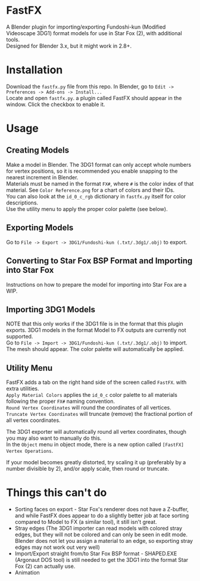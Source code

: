 # FastFX
A Blender plugin for importing/exporting Fundoshi-kun (Modified Videoscape 3DG1) format models for use in Star Fox (2), with additional tools.  
Designed for Blender 3.x, but it might work in 2.8+.  

# Installation
Download the ``fastfx.py`` file from this repo. In Blender, go to ``Edit -> Preferences -> Add-ons -> Install...``  
Locate and open ``fastfx.py``. a plugin called FastFX should appear in the window. Click the checkbox to enable it.  

# Usage

## Creating Models
Make a model in Blender. The 3DG1 format can only accept whole numbers for vertex positions, so it is recommended you enable snapping to the nearest increment in Blender.  
Materials must be named in the format ``FX#``, where ``#`` is the color index of that material. See ``Color Reference.png`` for a chart of colors and their IDs.  
You can also look at the ``id_0_c_rgb`` dictionary in ``fastfx.py`` itself for color descriptions.  
Use the utility menu to apply the proper color palette (see below).  
  
## Exporting Models
Go to ``File -> Export -> 3DG1/Fundoshi-kun (.txt/.3dg1/.obj)`` to export.  

## Converting to Star Fox BSP Format and Importing into Star Fox
Instructions on how to prepare the model for importing into Star Fox are a WIP.  

## Importing 3DG1 Models
NOTE that this only works if the 3DG1 file is in the format that this plugin exports. 3DG1 models in the format Model to FX outputs are currently not supported.  
Go to ``File -> Import -> 3DG1/Fundoshi-kun (.txt/.3dg1/.obj)`` to import.  
The mesh should appear. The color palette will automatically be applied.

## Utility Menu
FastFX adds a tab on the right hand side of the screen called ``FastFX``. with extra utilities.  
``Apply Material Colors`` applies the ``id_0_c`` color palette to all materials following the proper ``FX#`` naming convention.  
``Round Vertex Coordinates`` will round the coordinates of all vertices.  
``Truncate Vertex Coordinates`` will truncate (remove) the fractional portion of all vertex coordinates.  

The 3DG1 exporter will automatically round all vertex coordinates, though you may also want to manually do this.  
In the ``Object`` menu in object mode, there is a new option called ``[FastFX] Vertex Operations``.  

If your model becomes greatly distorted, try scaling it up (preferably by a number divisible by 2), and/or apply scale, then round or truncate.  

# Things this can't do
- Sorting faces on export - Star Fox's renderer does not have a Z-buffer, and while FastFX does appear to do a slightly better job at face sorting compared to Model to FX (a similar tool), it still isn't great.  
- Stray edges (The 3DG1 importer can read models with colored stray edges, but they will not be colored and can only be seen in edit mode. Blender does not let you assign a material to an edge, so exporting stray edges may not work out very well)  
- Import/Export straight from/to Star Fox BSP format - SHAPED.EXE (Argonaut DOS tool) is still needed to get the 3DG1 into the format Star Fox (2) can actually use.  
- Animation  